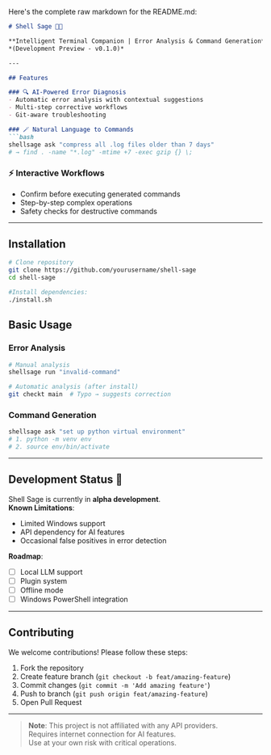 Here's the complete raw markdown for the README.md:

```markdown
# Shell Sage 🐚✨

**Intelligent Terminal Companion | Error Analysis & Command Generation**  
*(Development Preview - v0.1.0)*

---

## Features

### 🔍 AI-Powered Error Diagnosis
- Automatic error analysis with contextual suggestions
- Multi-step corrective workflows
- Git-aware troubleshooting

### 🪄 Natural Language to Commands
```bash
shellsage ask "compress all .log files older than 7 days"
# → find . -name "*.log" -mtime +7 -exec gzip {} \;
```

### ⚡ Interactive Workflows
- Confirm before executing generated commands
- Step-by-step complex operations
- Safety checks for destructive commands

---

## Installation

```bash
# Clone repository
git clone https://github.com/yourusername/shell-sage
cd shell-sage

#Install dependencies:
./install.sh

```

## Basic Usage

### Error Analysis
```bash
# Manual analysis
shellsage run "invalid-command"

# Automatic analysis (after install)
git checkt main  # Typo → suggests correction
```

### Command Generation
```bash
shellsage ask "set up python virtual environment"
# 1. python -m venv env
# 2. source env/bin/activate
```

---

## Development Status 🚧

Shell Sage is currently in **alpha development**.  
**Known Limitations**:
- Limited Windows support
- API dependency for AI features
- Occasional false positives in error detection

**Roadmap**:
- [ ] Local LLM support
- [ ] Plugin system
- [ ] Offline mode
- [ ] Windows PowerShell integration

---

## Contributing

We welcome contributions! Please follow these steps:

1. Fork the repository
2. Create feature branch (`git checkout -b feat/amazing-feature`)
3. Commit changes (`git commit -m 'Add amazing feature'`)
4. Push to branch (`git push origin feat/amazing-feature`)
5. Open Pull Request

---


> **Note**: This project is not affiliated with any API providers.  
> Requires internet connection for AI features.  
> Use at your own risk with critical operations.
```
